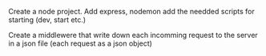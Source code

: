 Create a node project.
Add express, nodemon add the needded scripts for starting (dev, start etc.)

Create a middlewere that write down each incomming request to the server in a json file (each request as a json object)

